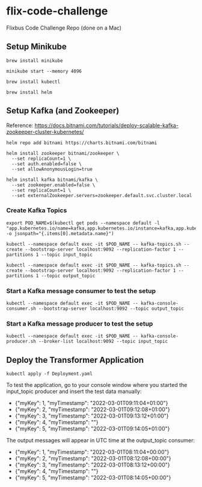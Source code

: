 # flix-code-challenge
Flixbus Code Challenge Repo (done on a Mac)

## Setup Minikube
```
brew install minikube
```
```
minikube start --memory 4096
```
```
brew install kubectl
```
```
brew install helm
```
## Setup Kafka (and Zookeeper)

Reference: https://docs.bitnami.com/tutorials/deploy-scalable-kafka-zookeeper-cluster-kubernetes/ 

```
helm repo add bitnami https://charts.bitnami.com/bitnami
```
```
helm install zookeeper bitnami/zookeeper \
  --set replicaCount=1 \
  --set auth.enabled=false \
  --set allowAnonymousLogin=true
```
```
helm install kafka bitnami/kafka \
  --set zookeeper.enabled=false \
  --set replicaCount=1 \
  --set externalZookeeper.servers=zookeeper.default.svc.cluster.local
```

### Create Kafka Topics
```
export POD_NAME=$(kubectl get pods --namespace default -l "app.kubernetes.io/name=kafka,app.kubernetes.io/instance=kafka,app.kubernetes.io/component=kafka" -o jsonpath="{.items[0].metadata.name}")
```
```
kubectl --namespace default exec -it $POD_NAME -- kafka-topics.sh --create --bootstrap-server localhost:9092 --replication-factor 1 --partitions 1 --topic input_topic
```
```
kubectl --namespace default exec -it $POD_NAME -- kafka-topics.sh --create --bootstrap-server localhost:9092 --replication-factor 1 --partitions 1 --topic output_topic
```

### Start a Kafka message consumer to test the setup
```
kubectl --namespace default exec -it $POD_NAME -- kafka-console-consumer.sh --bootstrap-server localhost:9092 --topic output_topic
``` 

### Start a Kafka message producer to test the setup
```
kubectl --namespace default exec -it $POD_NAME -- kafka-console-producer.sh --broker-list localhost:9092 --topic input_topic
```

## Deploy the Transformer Application

```
kubectl apply -f Deployment.yaml
```

To test the application, go to your console window where you started the input_topic producer and insert the test data manually:

* {"myKey": 1, "myTimestamp": "2022-03-01T09:11:04+01:00"}
* {"myKey": 2, "myTimestamp": "2022-03-01T09:12:08+01:00"}
* {"myKey": 3, "myTimestamp": "2022-03-01T09:13:12+01:00"}
* {"myKey": 4, "myTimestamp": ""}
* {"myKey": 5, "myTimestamp": "2022-03-01T09:14:05+01:00"}

The output messages will appear in UTC time at the output_topic consumer:

* {"myKey": 1, "myTimestamp": "2022-03-01T08:11:04+00:00"}
* {"myKey": 2, "myTimestamp": "2022-03-01T08:12:08+00:00"}
* {"myKey": 3, "myTimestamp": "2022-03-01T08:13:12+00:00"}
* {"myKey": 4, "myTimestamp": ""}
* {"myKey": 5, "myTimestamp": "2022-03-01T08:14:05+00:00"}